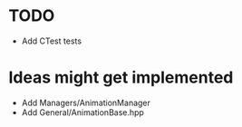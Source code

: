 # TODO
+ Add CTest tests

# Ideas might get implemented
+ Add Managers/AnimationManager
+ Add General/AnimationBase.hpp

